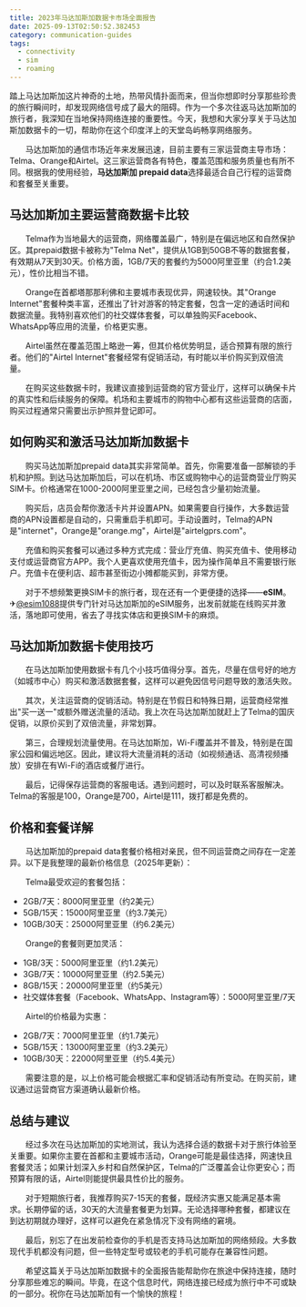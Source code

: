 ```yaml
---
title: 2023年马达加斯加数据卡市场全面报告
date: 2025-09-13T02:50:52.382453
category: communication-guides
tags:
  - connectivity
  - sim
  - roaming
---
```


踏上马达加斯加这片神奇的土地，热带风情扑面而来，但当你想即时分享那些珍贵的旅行瞬间时，却发现网络信号成了最大的阻碍。作为一个多次往返马达加斯加的旅行者，我深知在当地保持网络连接的重要性。今天，我想和大家分享关于马达加斯加数据卡的一切，帮助你在这个印度洋上的天堂岛屿畅享网络服务。

　　马达加斯加的通信市场近年来发展迅速，目前主要有三家运营商主导市场：Telma、Orange和Airtel。这三家运营商各有特色，覆盖范围和服务质量也有所不同。根据我的使用经验，**马达加斯加 prepaid data**选择最适合自己行程的运营商和套餐至关重要。

## 马达加斯加主要运营商数据卡比较

　　Telma作为当地最大的运营商，网络覆盖最广，特别是在偏远地区和自然保护区。其prepaid数据卡被称为"Telma Net"，提供从1GB到50GB不等的数据套餐，有效期从7天到30天。价格方面，1GB/7天的套餐约为5000阿里亚里（约合1.2美元），性价比相当不错。

　　Orange在首都塔那那利佛和主要城市表现优异，网速较快。其"Orange Internet"套餐种类丰富，还推出了针对游客的特定套餐，包含一定的通话时间和数据流量。我特别喜欢他们的社交媒体套餐，可以单独购买Facebook、WhatsApp等应用的流量，价格更实惠。

　　Airtel虽然在覆盖范围上略逊一筹，但其价格优势明显，适合预算有限的旅行者。他们的"Airtel Internet"套餐经常有促销活动，有时能以半价购买到双倍流量。

　　在购买这些数据卡时，我建议直接到运营商的官方营业厅，这样可以确保卡片的真实性和后续服务的保障。机场和主要城市的购物中心都有这些运营商的店面，购买过程通常只需要出示护照并登记即可。

## 如何购买和激活马达加斯加数据卡

　　购买马达加斯加prepaid data其实非常简单。首先，你需要准备一部解锁的手机和护照。到达马达加斯加后，可以在机场、市区或购物中心的运营商营业厅购买SIM卡。价格通常在1000-2000阿里亚里之间，已经包含少量初始流量。

　　购买后，店员会帮你激活卡片并设置APN。如果需要自行操作，大多数运营商的APN设置都是自动的，只需重启手机即可。手动设置时，Telma的APN是"internet"，Orange是"orange.mg"，Airtel是"airtelgprs.com"。

　　充值和购买套餐可以通过多种方式完成：营业厅充值、购买充值卡、使用移动支付或运营商官方APP。我个人更喜欢使用充值卡，因为操作简单且不需要银行账户。充值卡在便利店、超市甚至街边小摊都能买到，非常方便。

　　对于不想频繁更换SIM卡的旅行者，现在还有一个更便捷的选择——**eSIM**。✈[@esim1088](https://t.me/s/esim1088)提供专门针对马达加斯加的eSIM服务，出发前就能在线购买并激活，落地即可使用，省去了寻找实体店和更换SIM卡的麻烦。

## 马达加斯加数据卡使用技巧

　　在马达加斯加使用数据卡有几个小技巧值得分享。首先，尽量在信号好的地方（如城市中心）购买和激活数据套餐，这样可以避免因信号问题导致的激活失败。

　　其次，关注运营商的促销活动。特别是在节假日和特殊日期，运营商经常推出"买一送一"或额外赠送流量的活动。我上次在马达加斯加就赶上了Telma的国庆促销，以原价买到了双倍流量，非常划算。

　　第三，合理规划流量使用。在马达加斯加，Wi-Fi覆盖并不普及，特别是在国家公园和偏远地区。因此，建议将大流量消耗的活动（如视频通话、高清视频播放）安排在有Wi-Fi的酒店或餐厅进行。

　　最后，记得保存运营商的客服电话。遇到问题时，可以及时联系客服解决。Telma的客服是100，Orange是700，Airtel是111，拨打都是免费的。

## 价格和套餐详解

　　马达加斯加的prepaid data套餐价格相对亲民，但不同运营商之间存在一定差异。以下是我整理的最新价格信息（2025年更新）：

　　Telma最受欢迎的套餐包括：
- 2GB/7天：8000阿里亚里（约2美元）
- 5GB/15天：15000阿里亚里（约3.7美元）
- 10GB/30天：25000阿里亚里（约6.2美元）

　　Orange的套餐则更加灵活：
- 1GB/3天：5000阿里亚里（约1.2美元）
- 3GB/7天：10000阿里亚里（约2.5美元）
- 8GB/15天：20000阿里亚里（约5美元）
- 社交媒体套餐（Facebook、WhatsApp、Instagram等）：5000阿里亚里/7天

　　Airtel的价格最为实惠：
- 2GB/7天：7000阿里亚里（约1.7美元）
- 5GB/15天：13000阿里亚里（约3.2美元）
- 10GB/30天：22000阿里亚里（约5.4美元）

　　需要注意的是，以上价格可能会根据汇率和促销活动有所变动。在购买前，建议通过运营商官方渠道确认最新价格。

## 总结与建议

　　经过多次在马达加斯加的实地测试，我认为选择合适的数据卡对于旅行体验至关重要。如果你主要在首都和主要城市活动，Orange可能是最佳选择，网速快且套餐灵活；如果计划深入乡村和自然保护区，Telma的广泛覆盖会让你更安心；而预算有限的话，Airtel则能提供最具性价比的服务。

　　对于短期旅行者，我推荐购买7-15天的套餐，既经济实惠又能满足基本需求。长期停留的话，30天的大流量套餐更为划算。无论选择哪种套餐，都建议在到达初期就办理好，这样可以避免在紧急情况下没有网络的窘境。

　　最后，别忘了在出发前检查你的手机是否支持马达加斯加的网络频段。大多数现代手机都没有问题，但一些特定型号或较老的手机可能存在兼容性问题。

　　希望这篇关于马达加斯加数据卡的全面报告能帮助你在旅途中保持连接，随时分享那些难忘的瞬间。毕竟，在这个信息时代，网络连接已经成为旅行中不可或缺的一部分。祝你在马达加斯加有一个愉快的旅程！